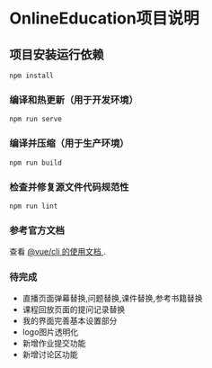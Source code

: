 # OnlineEducation项目说明

## 项目安装运行依赖
```
npm install
```

### 编译和热更新（用于开发环境）
```
npm run serve
```

### 编译并压缩（用于生产环境）
```
npm run build
```

### 检查并修复源文件代码规范性
```
npm run lint
```

### 参考官方文档
查看 [ @vue/cli 的使用文档 ](https://cli.vuejs.org/config/).

### 待完成
- 直播页面弹幕替换,问题替换,课件替换,参考书籍替换
- 课程回放页面的提问记录替换
- 我的界面完善基本设置部分
- logo图片透明化
- 新增作业提交功能
- 新增讨论区功能

